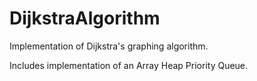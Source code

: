 # DijkstraAlgorithm
Implementation of Dijkstra's graphing algorithm.

Includes implementation of an Array Heap Priority Queue. 
